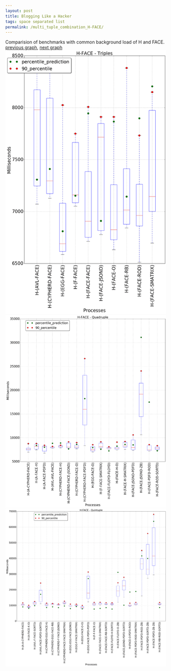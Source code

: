 ```yaml
---
layout: post
title: Blogging Like a Hacker
tags: space separated list
permalink: /multi_tuple_combination_H-FACE/
---
```


Comparision of benchmarks with common background load of H and FACE.
[previous graph](../multi_tuple_combination_H-EGG/), [next graph](../multi_tuple_combination_H-FLOYD/)
<img src="./images/triple/H/H-FACE_box.png" alt="graph figure"><img src="./images/quadruple/H/H-FACE_box.png" alt="graph figure"><img src="./images/quintuple/H/H-FACE_box.png" alt="graph figure">